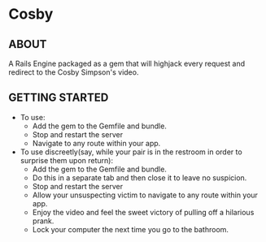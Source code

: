 Cosby
=====
ABOUT
-----
A Rails Engine packaged as a gem that will highjack every request and redirect to the Cosby Simpson's video.

GETTING STARTED
---------------
- To use:
  + Add the gem to the Gemfile and bundle.
  + Stop and restart the server
  + Navigate to any route within your app.
- To use discreetly(say, while your pair is in the restroom in order to surprise them upon return):
  + Add the gem to the Gemfile and bundle.
  + Do this in a separate tab and then close it to leave no suspicion.
  + Stop and restart the server
  + Allow your unsuspecting victim to navigate to any route within your app.
  + Enjoy the video and feel the sweet victory of pulling off a hilarious prank.
  + Lock your computer the next time you go to the bathroom.



